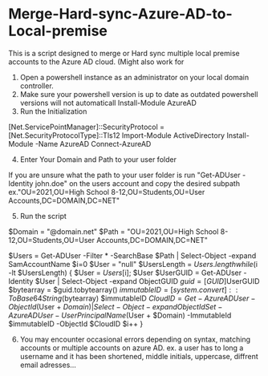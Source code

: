 # Merge-Hard-sync-Azure-AD-to-Local-premise
This is a script designed to merge or Hard sync multiple local premise accounts to the Azure AD cloud. (Might also work for 

1. Open a powershell instance as an administrator on your local domain controller.
2. Make sure your powershell version is up to date as outdated powershell versions will not automaticall Install-Module AzureAD
3. Run the Initialization

[Net.ServicePointManager]::SecurityProtocol = [Net.SecurityProtocolType]::Tls12
Import-Module ActiveDirectory
Install-Module -Name AzureAD
Connect-AzureAD

4. Enter Your Domain and Path to your user folder

If you are unsure what the path to your user folder is run "Get-ADUser -Identity john.doe" 
on the users account and copy the desired subpath ex."OU=2021,OU=High School 8-12,OU=Students,OU=User Accounts,DC=DOMAIN,DC=NET"

5. Run the script

$Domain = "@domain.net"
$Path = "OU=2021,OU=High School 8-12,OU=Students,OU=User Accounts,DC=DOMAIN,DC=NET"

$Users = Get-ADUser -Filter * -SearchBase $Path | Select-Object -expand SamAccountName
$i=0
$User = "null"
$UsersLength = $Users.length
while($i -lt $UsersLength) {
    $User = $Users[$i];
    $User
    $UserGUID = Get-ADUser -Identity $User | Select-Object -expand ObjectGUID
    $guid = [GUID]$UserGUID
    $bytearray = $guid.tobytearray()
    $immutableID = [system.convert]::ToBase64String($bytearray)
    $immutableID
$CloudID = Get-AzureADUser -ObjectId ($User + $Domain) | Select-Object -expand ObjectId
Set-AzureADUser -UserPrincipalName ($User + $Domain) -ImmutableId $immutableID -ObjectId $CloudID
    $i++
}

6. You may encounter occasional errors depending on syntax, matching accounts or multiple accounts on azure AD. 
ex. a user has to long a username and it has been shortened, middle initials, uppercase, diffrent email adresses...

